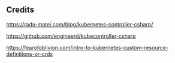 ## Credits

https://radu-matei.com/blog/kubernetes-controller-csharp/

https://github.com/engineerd/kubecontroller-csharp


https://fearofoblivion.com/intro-to-kubernetes-custom-resource-definitions-or-crds